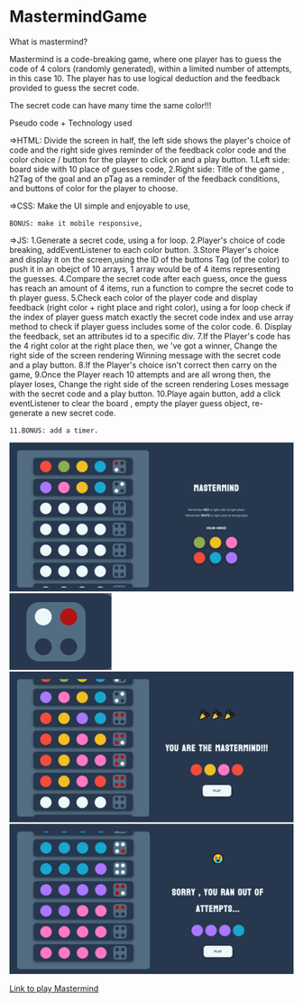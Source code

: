 # MastermindGame

What is mastermind?

Mastermind is a code-breaking game, where one player has to guess the code of 4 colors (randomly generated), within a limited number of attempts, in this case 10. 
The player has to use logical deduction and the feedback provided to guess the secret code.

The secret code can have many time the same color!!!

Pseudo code + Technology used

=>HTML: Divide the screen in half, the left side shows the player's choice of code and the right side gives reminder of the feedback color code and the color choice / 
	button for the player to click on and a play button.
	1.Left side: board side with 10 place of guesses code,
	2.Right side: Title of the game , h2Tag of the goal and an pTag as a reminder of the feedback conditions, and buttons of color for the player to choose.
	

=>CSS: 	Make the UI simple and enjoyable to use,

	BONUS: make it mobile responsive,

=>JS:  	1.Generate a secret code, using a for loop.
	2.Player's choice of code breaking, addEventListener to each color button.
	3.Store Player's choice and display it on the screen,using the ID of the buttons Tag (of the color) to push it in an obejct of 10 arrays, 1 array would be of 4 items representing the guesses.
	4.Compare the secret code after each guess, once the guess has reach an amount of 4 items, run a function to compre the secret code to th player guess.
	5.Check each color of the player code and display feedback (right color + right place and right color), using a for loop check if the index of player guess match exactly the secret code index and use array method to check if player guess includes some of the color code.
	6. Display the feedback, set an attributes id to a specific div.
	7.If the Player's code has the 4 right color at the right place then, we 've got a winner, Change the right side of the screen rendering Winning message with the secret code and a play button.
	8.If the Player's choice isn't correct then carry on the game,
	9.Once the Player reach 10 attempts and are all wrong then, the player loses, Change the right side of the screen rendering Loses message with the secret code and a play button.
	10.Playe again button, add a click eventListener to clear the board , empty the player guess object, re-generate a new secret code.

	11.BONUS: add a timer.



<img src="./image/MastermindImg1.png" alt="screenshot of mastermind game" />

<img src="./image/MastermindFeedback.png" alt="screenshot of feedback in mastermind"/>

<img src="./image/MastermindWinCon.png" alt="screenshot of mastermind game" />

<img src="./image/MasterminsLoseCon.png" alt="screenshot of mastermind game" />


<a href=" https://agathelouiselav.github.io/MastermindGame/">Link to play Mastermind</a>
